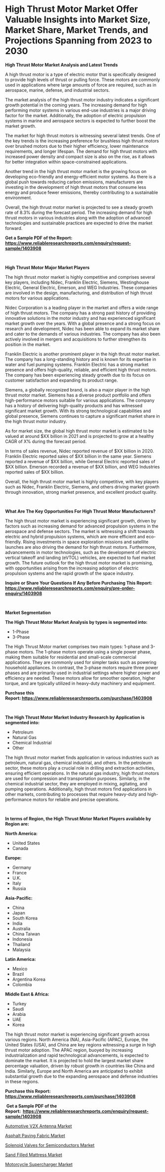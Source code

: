 <p><h1>High Thrust Motor Market Offer Valuable Insights into Market Size, Market Share, Market Trends, and Projections Spanning from 2023 to 2030</h1></p><p><strong>High Thrust Motor Market Analysis and Latest Trends</strong></p>
<p><p>A high thrust motor is a type of electric motor that is specifically designed to provide high levels of thrust or pulling force. These motors are commonly used in applications where large amounts of force are required, such as in aerospace, marine, defense, and industrial sectors.</p><p>The market analysis of the high thrust motor industry indicates a significant growth potential in the coming years. The increasing demand for high performing motor systems in various end-use industries is a major driving factor for the market. Additionally, the adoption of electric propulsion systems in marine and aerospace sectors is expected to further boost the market growth.</p><p>The market for high thrust motors is witnessing several latest trends. One of the key trends is the increasing preference for brushless high thrust motors over brushed motors due to their higher efficiency, lower maintenance requirements, and longer lifespan. The demand for high thrust motors with increased power density and compact size is also on the rise, as it allows for better integration within space-constrained applications.</p><p>Another trend in the high thrust motor market is the growing focus on developing eco-friendly and energy-efficient motor systems. As there is a global push towards reducing carbon emissions, manufacturers are investing in the development of high thrust motors that consume less energy and produce fewer emissions, thereby contributing to a sustainable environment.</p><p>Overall, the high thrust motor market is projected to see a steady growth rate of 8.3% during the forecast period. The increasing demand for high thrust motors in various industries along with the adoption of advanced technologies and sustainable practices are expected to drive the market forward.</p></p>
<p><strong>Get a Sample PDF of the Report:&nbsp; <a href="https://www.reliableresearchreports.com/enquiry/request-sample/1403908">https://www.reliableresearchreports.com/enquiry/request-sample/1403908</a></strong></p>
<p>&nbsp;</p>
<p><strong>High Thrust Motor Major Market Players</strong></p>
<p><p>The high thrust motor market is highly competitive and comprises several key players, including Nidec, Franklin Electric, Siemens, Westinghouse Electric, General Electric, Emerson, and WEG Industries. These companies are involved in the design, manufacturing, and distribution of high thrust motors for various applications.</p><p>Nidec Corporation is a leading player in the market and offers a wide range of high thrust motors. The company has a strong past history of providing innovative solutions in the motor industry and has experienced significant market growth over the years. With a global presence and a strong focus on research and development, Nidec has been able to expand its market share and cater to the demands of various industries. The company has also been actively involved in mergers and acquisitions to further strengthen its position in the market.</p><p>Franklin Electric is another prominent player in the high thrust motor market. The company has a long-standing history and is known for its expertise in water and fuel pumping systems. Franklin Electric has a strong market presence and offers high-quality, reliable, and efficient high thrust motors. The company has been experiencing steady growth due to its focus on customer satisfaction and expanding its product range.</p><p>Siemens, a globally recognized brand, is also a major player in the high thrust motor market. Siemens has a diverse product portfolio and offers high-performance motors suitable for various applications. The company has a history of delivering high-quality products and has witnessed significant market growth. With its strong technological capabilities and global presence, Siemens continues to capture a significant market share in the high thrust motor industry.</p><p>As for market size, the global high thrust motor market is estimated to be valued at around $XX billion in 2021 and is projected to grow at a healthy CAGR of X% during the forecast period.</p><p>In terms of sales revenue, Nidec reported revenue of $XX billion in 2020. Franklin Electric reported sales of $XX billion in the same year. Siemens reported a revenue of $XX billion, while General Electric reported sales of $XX billion. Emerson recorded a revenue of $XX billion, and WEG Industries reported sales of $XX billion.</p><p>Overall, the high thrust motor market is highly competitive, with key players such as Nidec, Franklin Electric, Siemens, and others driving market growth through innovation, strong market presence, and excellent product quality.</p></p>
<p>&nbsp;</p>
<p><strong>What Are The Key Opportunities For High Thrust Motor Manufacturers?</strong></p>
<p><p>The high thrust motor market is experiencing significant growth, driven by factors such as increasing demand for advanced propulsion systems in the aerospace and defense sectors. The market is witnessing a shift towards electric and hybrid propulsion systems, which are more efficient and eco-friendly. Rising investments in space exploration missions and satellite launches are also driving the demand for high thrust motors. Furthermore, advancements in motor technologies, such as the development of electric vertical takeoff and landing (eVTOL) vehicles, are expected to fuel market growth. The future outlook for the high thrust motor market is promising, with opportunities arising from the increasing adoption of electric propulsion systems and the rapid growth of the space industry.</p></p>
<p><strong>Inquire or Share Your Questions If Any Before Purchasing This Report: <a href="https://www.reliableresearchreports.com/enquiry/pre-order-enquiry/1403908">https://www.reliableresearchreports.com/enquiry/pre-order-enquiry/1403908</a></strong></p>
<p>&nbsp;</p>
<p><strong>Market Segmentation</strong></p>
<p><strong>The High Thrust Motor Market Analysis by types is segmented into:</strong></p>
<p><ul><li>1-Phase</li><li>3-Phase</li></ul></p>
<p><p>The High Thrust Motor market comprises two main types: 1-phase and 3-phase motors. The 1-phase motors operate using a single power phase, making them suitable for residential and small-scale commercial applications. They are commonly used for simpler tasks such as powering household appliances. In contrast, the 3-phase motors require three power phases and are primarily used in industrial settings where higher power and efficiency are needed. These motors allow for smoother operation, higher torque, and are typically utilized in heavy-duty machinery and equipment.</p></p>
<p><strong>Purchase this Report:&nbsp;<a href="https://www.reliableresearchreports.com/purchase/1403908">https://www.reliableresearchreports.com/purchase/1403908</a></strong></p>
<p>&nbsp;</p>
<p><strong>The High Thrust Motor Market Industry Research by Application is segmented into:</strong></p>
<p><ul><li>Petroleum</li><li>Natural Gas</li><li>Chemical Industrial</li><li>Other</li></ul></p>
<p><p>The high thrust motor market finds application in various industries such as petroleum, natural gas, chemical industrial, and others. In the petroleum sector, these motors play a crucial role in drilling and extraction activities, ensuring efficient operations. In the natural gas industry, high thrust motors are used for compression and transportation purposes. Similarly, in the chemical industrial sector, they are employed in mixing, agitating, and pumping operations. Additionally, high thrust motors find applications in other markets, contributing to processes that require heavy-duty and high-performance motors for reliable and precise operations.</p></p>
<p>&nbsp;</p>
<p><strong>In terms of Region, the High Thrust Motor Market Players available by Region are:</strong></p>
<p>
    <p> <strong> North America: </strong>
        <ul>
            <li>United States</li>
            <li>Canada</li>
        </ul>
        </p> 
    <p> <strong> Europe: </strong>
        <ul>
            <li>Germany</li>
            <li>France</li>
            <li>U.K.</li>
            <li>Italy</li>
            <li>Russia</li>
        </ul>
        </p> 
    <p> <strong> Asia-Pacific: </strong>
        <ul>
            <li>China</li>
            <li>Japan</li>
            <li>South Korea</li>
            <li>India</li>
            <li>Australia</li>
            <li>China Taiwan</li>
            <li>Indonesia</li>
            <li>Thailand</li>
            <li>Malaysia</li>
        </ul>
        </p> 
    <p> <strong> Latin America: </strong>
        <ul>
            <li>Mexico</li>
            <li>Brazil</li>
            <li>Argentina Korea</li>
            <li>Colombia</li>
        </ul>
        </p> 
    <p> <strong> Middle East & Africa: </strong>
        <ul>
            <li>Turkey</li>
            <li>Saudi</li>
            <li>Arabia</li>
            <li>UAE</li>
            <li>Korea</li>
        </ul>
    </p>
    </p>
<p><p>The high thrust motor market is experiencing significant growth across various regions. North America (NA), Asia-Pacific (APAC), Europe, the United States (USA), and China are key regions witnessing a surge in high thrust motor adoption. The APAC region, buoyed by increasing industrialization and rapid technological advancements, is expected to dominate the market. It is projected to hold the largest market share percentage valuation, driven by robust growth in countries like China and India. Similarly, Europe and North America are anticipated to exhibit substantial growth due to the expanding aerospace and defense industries in these regions.</p></p>
<p><strong>Purchase this Report: <a href="https://www.reliableresearchreports.com/purchase/1403908">https://www.reliableresearchreports.com/purchase/1403908</a></strong></p>
<p>&nbsp;<strong>Get a Sample PDF of the Report:&nbsp;&nbsp;<a href="https://www.reliableresearchreports.com/enquiry/request-sample/1403908">https://www.reliableresearchreports.com/enquiry/request-sample/1403908</a></strong></p>
<p><strong></strong></p>
<p><p><a href="https://medium.com/@tanaysamar7412/automotive-v2x-antenna-market-competitive-analysis-market-trends-and-forecast-to-2030-392a826c503d">Automotive V2X Antenna Market</a></p><p><a href="https://www.linkedin.com/pulse/asphalt-paving-fabric-market-size-2023-2030-global-7rq5e/">Asphalt Paving Fabric Market</a></p><p><a href="https://github.com/deliacustodio40/Market-Research-Report-List-1/blob/main/solenoid-valves-for-semiconductors-market.md">Solenoid Valves for Semiconductors Market</a></p><p><a href="https://www.linkedin.com/pulse/sand-filled-mattress-market-size-share-amp-trends-analysis-frtge/">Sand Filled Mattress Market</a></p><p><a href="https://medium.com/@hugthess010/motorcycle-supercharger-market-size-and-market-trends-complete-industry-overview-2023-to-2030-da5e15e00030">Motorcycle Supercharger Market</a></p></p>